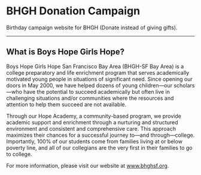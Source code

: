 # BHGH Donation Campaign

Birthday campaign website for BHGH (Donate instead of giving gifts).

---

## What is Boys Hope Girls Hope?
Boys Hope Girls Hope San Francisco Bay Area (BHGH-SF Bay Area) is a college preparatory and life enrichment program that serves academically motivated young people in situations of significant need. Since opening our doors in May 2000, we have helped dozens of young children—our scholars—who have the potential to succeed academically but often live in challenging situations and/or communities where the resources and attention to help them succeed are not available.

Through our Hope Academy, a community-based program, we provide academic support and enrichment through a nurturing and structured environment and consistent and comprehensive care. This approach maximizes their chances for a successful journey to—and through—college. Importantly, 100% of our students come from families living at or below poverty line, and all of our collegians are the very first in their families to go to college.

For more information, please visit our website at www.bhghsf.org.

